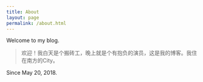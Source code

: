 ```yaml
---
title: About
layout: page
permalink: /about.html
---
```


<div class="page-title">Welcome to my blog. </div>

> 欢迎！我白天是个搬砖工，晚上就是个有抱负的演员，这是我的博客。我住在南方的City。

Since May 20, 2018.
